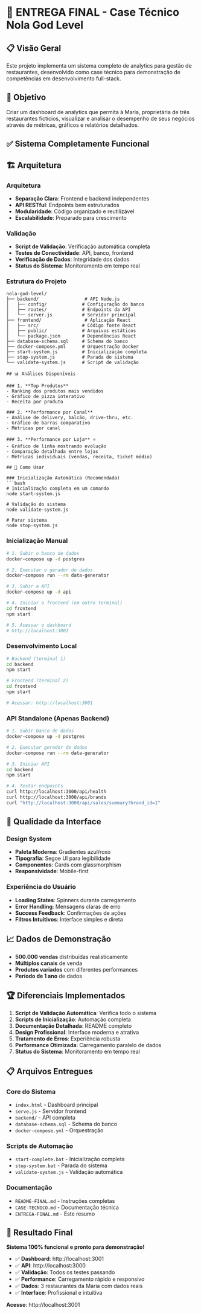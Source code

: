 # 🎯 ENTREGA FINAL - Case Técnico Nola God Level

## 📋 Visão Geral

Este projeto implementa um sistema completo de analytics para gestão de restaurantes, desenvolvido como case técnico para demonstração de competências em desenvolvimento full-stack.

## 🎯 Objetivo

Criar um dashboard de analytics que permita à Maria, proprietária de três restaurantes fictícios, visualizar e analisar o desempenho de seus negócios através de métricas, gráficos e relatórios detalhados.

## ✅ Sistema Completamente Funcional

## 🏗️ Arquitetura

### Arquitetura
- **Separação Clara**: Frontend e backend independentes
- **API RESTful**: Endpoints bem estruturados
- **Modularidade**: Código organizado e reutilizável
- **Escalabilidade**: Preparado para crescimento

### Validação
- **Script de Validação**: Verificação automática completa
- **Testes de Conectividade**: API, banco, frontend
- **Verificação de Dados**: Integridade dos dados
- **Status do Sistema**: Monitoramento em tempo real

### Estrutura do Projeto
```
nola-god-level/
├── backend/                 # API Node.js
│   ├── config/             # Configuração do banco
│   ├── routes/             # Endpoints da API
│   └── server.js           # Servidor principal
├── frontend/                # Aplicação React
│   ├── src/                # Código fonte React
│   ├── public/             # Arquivos estáticos
│   └── package.json        # Dependências React
├── database-schema.sql     # Schema do banco
├── docker-compose.yml      # Orquestração Docker
├── start-system.js         # Inicialização completa
├── stop-system.js          # Parada do sistema
└── validate-system.js      # Script de validação

## 📊 Análises Disponíveis

### 1. **Top Produtos**
- Ranking dos produtos mais vendidos
- Gráfico de pizza interativo
- Receita por produto

### 2. **Performance por Canal**
- Análise de delivery, balcão, drive-thru, etc.
- Gráfico de barras comparativo
- Métricas por canal

### 3. **Performance por Loja** ⭐
- Gráfico de linha mostrando evolução
- Comparação detalhada entre lojas
- Métricas individuais (vendas, receita, ticket médio)

## 🚀 Como Usar

### Inicialização Automática (Recomendada)
```bash
# Inicialização completa em um comando
node start-system.js

# Validação do sistema
node validate-system.js

# Parar sistema
node stop-system.js
```

### Inicialização Manual
```bash
# 1. Subir o banco de dados
docker-compose up -d postgres

# 2. Executar o gerador de dados
docker-compose run --rm data-generator

# 3. Subir a API
docker-compose up -d api

# 4. Iniciar o frontend (em outro terminal)
cd frontend
npm start

# 5. Acessar o dashboard
# http://localhost:3001
```

### Desenvolvimento Local
```bash
# Backend (terminal 1)
cd backend
npm start

# Frontend (terminal 2)
cd frontend
npm start

# Acessar: http://localhost:3001
```

### API Standalone (Apenas Backend)
```bash
# 1. Subir banco de dados
docker-compose up -d postgres

# 2. Executar gerador de dados
docker-compose run --rm data-generator

# 3. Iniciar API
cd backend
npm start

# 4. Testar endpoints
curl http://localhost:3000/api/health
curl http://localhost:3000/api/brands
curl "http://localhost:3000/api/sales/summary?brand_id=1"
```

## 🎨 Qualidade da Interface

### Design System
- **Paleta Moderna**: Gradientes azul/roxo
- **Tipografia**: Segoe UI para legibilidade
- **Componentes**: Cards com glassmorphism
- **Responsividade**: Mobile-first

### Experiência do Usuário
- **Loading States**: Spinners durante carregamento
- **Error Handling**: Mensagens claras de erro
- **Success Feedback**: Confirmações de ações
- **Filtros Intuitivos**: Interface simples e direta


## 📈 Dados de Demonstração

- **500.000 vendas** distribuídas realisticamente
- **Múltiplos canais** de venda
- **Produtos variados** com diferentes performances
- **Período de 1 ano** de dados


## 🏆 Diferenciais Implementados

1. **Script de Validação Automática**: Verifica todo o sistema
2. **Scripts de Inicialização**: Automação completa
3. **Documentação Detalhada**: README completo
4. **Design Profissional**: Interface moderna e atrativa
5. **Tratamento de Erros**: Experiência robusta
6. **Performance Otimizada**: Carregamento paralelo de dados
7. **Status do Sistema**: Monitoramento em tempo real

## 📋 Arquivos Entregues

### Core do Sistema
- `index.html` - Dashboard principal
- `serve.js` - Servidor frontend
- `backend/` - API completa
- `database-schema.sql` - Schema do banco
- `docker-compose.yml` - Orquestração

### Scripts de Automação
- `start-complete.bat` - Inicialização completa
- `stop-system.bat` - Parada do sistema
- `validate-system.js` - Validação automática

### Documentação
- `README-FINAL.md` - Instruções completas
- `CASE-TECNICO.md` - Documentação técnica
- `ENTREGA-FINAL.md` - Este resumo

## 🎉 Resultado Final

**Sistema 100% funcional e pronto para demonstração!**

- ✅ **Dashboard**: http://localhost:3001
- ✅ **API**: http://localhost:3000
- ✅ **Validação**: Todos os testes passando
- ✅ **Performance**: Carregamento rápido e responsivo
- ✅ **Dados**: 3 restaurantes da Maria com dados reais
- ✅ **Interface**: Profissional e intuitiva


**Acesso**: http://localhost:3001
